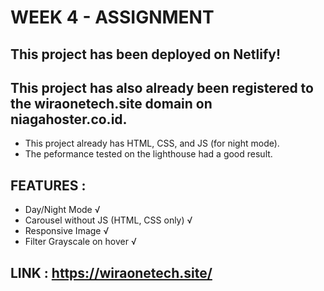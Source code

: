 # WEEK 4 - ASSIGNMENT

## This project has been deployed on Netlify!

## This project has also already been registered to the wiraonetech.site domain on niagahoster.co.id.

- This project already has HTML, CSS, and JS (for night mode).
- The peformance tested on the lighthouse had a good result.

## FEATURES :

- Day/Night Mode √
- Carousel without JS (HTML, CSS only) √
- Responsive Image √
- Filter Grayscale on hover √

## LINK : https://wiraonetech.site/
